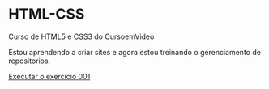 # HTML-CSS
Curso de HTML5 e CSS3 do CursoemVideo

Estou aprendendo a criar sites e agora estou treinando o gerenciamento de repositorios.

<a href="https://gustavo-marcondes-ferreira.github.io/HTML-CSS/exercicios/ex001/index.html">Executar o exercício 001</a>